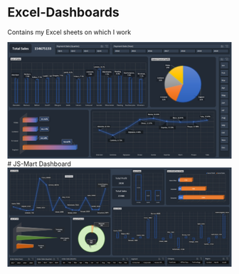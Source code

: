 # Excel-Dashboards
Contains my Excel sheets on which I work

<img src="https://github.com/Kazuto335/Excel-Dashboards/blob/main/First%20Ever%20Dashboard.png?raw=true">
# JS-Mart Dashboard
<img src="https://github.com/Kazuto335/Excel-Dashboards/blob/main/JS-Mart.png?raw=true">
